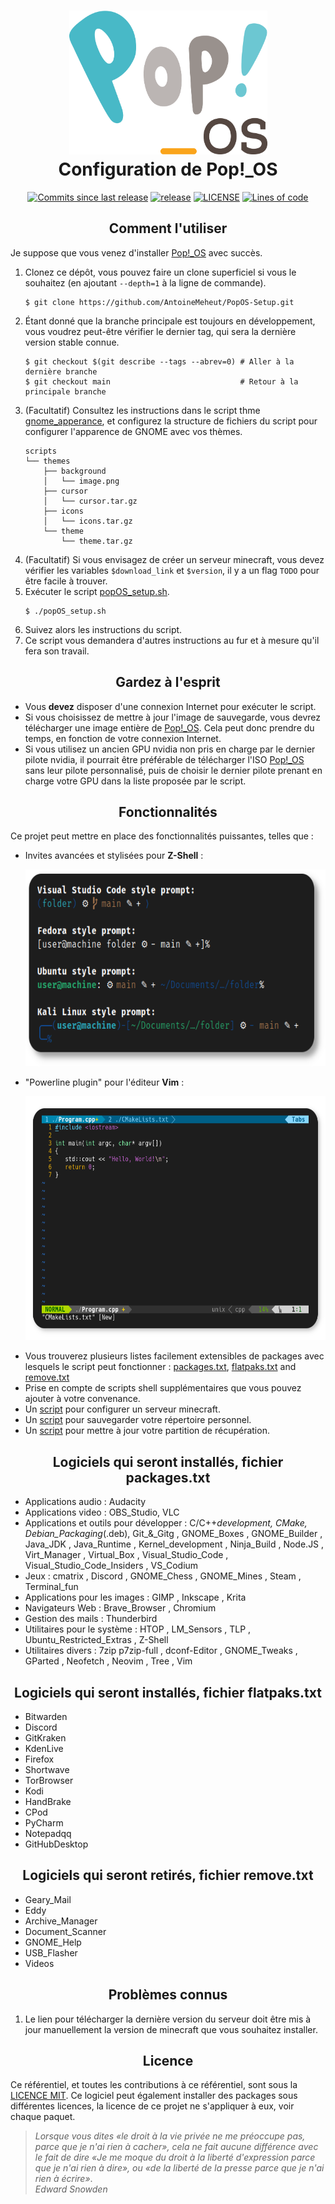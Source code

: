 <h1 align="center">
	<img src="assets/logo.svg" width="317" height="230">
	<br>Configuration de Pop!_OS<br>
</h1>
<p align="center">
	<a href="https://github.com/AntoineMeheut/PopOS-Setup/commits"><img alt="Commits since last release" src="https://img.shields.io/github/commits-since/AntoineMeheut/PopOS-Setup/latest?label=Commits%20since%20last%20release&color=informational&logo=git&logoColor=white&style=flat-square"></a>
	<a href="https://github.com/AntoineMeheut/PopOS-Setup/releases"><img alt="release" src="https://img.shields.io/github/v/release/AntoineMeheut/PopOS-Setup?color=informational&label=Release&logo=GitHub&logoColor=white&style=flat-square"></a>
	<a href="LICENSE"><img alt="LICENSE" src="https://img.shields.io/github/license/AntoineMeheut/PopOS-Setup?color=informational&label=License&logo=Open%20Source%20Initiative&logoColor=white&style=flat-square"></a>
	<a href="https://github.com/AntoineMeheut/PopOS-Setup"><img alt="Lines of code" src="https://img.shields.io/tokei/lines/github/AntoineMeheut/PopOS-Setup?label=Lines%20of%20code&color=informational&logo=GNU%20bash&logoColor=white&style=flat-square"></a>
</p>

<h2 align="center">Comment l'utiliser</h2>

Je suppose que vous venez d'installer [Pop!_OS](https://pop.system76.com/) avec succès.

1. Clonez ce dépôt, vous pouvez faire un clone superficiel si vous le souhaitez (en ajoutant `--depth=1` à la ligne
de commande).
	```shell
	$ git clone https://github.com/AntoineMeheut/PopOS-Setup.git
	```
2. Étant donné que la branche principale est toujours en développement, vous voudrez peut-être vérifier le dernier tag,
qui sera la dernière version stable connue.
	```shell
	$ git checkout $(git describe --tags --abrev=0) # Aller à la dernière branche
	$ git checkout main                             # Retour à la principale branche
	```
3. (Facultatif) Consultez les instructions dans le script thme [gnome_apperance](scripts/gnome_appearance.sh),
	et configurez la structure de fichiers du script pour configurer l'apparence de GNOME avec vos thèmes.
	```
	scripts
	└── themes
	    ├── background
	    │   └── image.png
	    ├── cursor
	    │   └── cursor.tar.gz
	    ├── icons
	    │   └── icons.tar.gz
	    └── theme
	        └── theme.tar.gz
	```
4. (Facultatif) Si vous envisagez de créer un serveur minecraft, vous devez vérifier les variables `$download_link` 
	et `$version`, il y a un flag `TODO` pour être facile à trouver.
5. Exécuter le script [popOS_setup.sh](popOS_setup.sh).
	```shell
	$ ./popOS_setup.sh
	```
6. Suivez alors les instructions du script.
7. Ce script vous demandera d'autres instructions au fur et à mesure qu'il fera son travail.

<h2 align="center">Gardez à l'esprit</h2>

- Vous **devez** disposer d'une connexion Internet pour exécuter le script.
- Si vous choisissez de mettre à jour l'image de sauvegarde, vous devrez télécharger une image entière de
    [Pop!_OS](https://pop.system76.com/). Cela peut donc prendre du temps, en fonction de votre connexion
Internet.
- Si vous utilisez un ancien GPU nvidia non pris en charge par le dernier pilote nvidia, il pourrait être préférable
    de télécharger l'ISO [Pop!_OS](https://pop.system76.com/) sans leur pilote personnalisé, puis
    de choisir le dernier pilote prenant en charge votre GPU dans la liste proposée par le script.

<h2 align="center">Fonctionnalités</h2>

Ce projet peut mettre en place des fonctionnalités puissantes, telles que :

- Invites avancées et stylisées pour **Z-Shell** :
	<p align="center"><img width="600" height="315" src="assets/prompts.png"></p>
- "Powerline plugin" pour l'éditeur **Vim** :
	<p align="center"><img width="600" height="390" src="assets/vim-powerline.png"></p>
- Vous trouverez plusieurs listes facilement extensibles de packages avec lesquels le script peut fonctionner : [packages.txt](packages.txt),
	[flatpaks.txt](flatpaks.txt) and [remove.txt](remove.txt)
- Prise en compte de scripts shell supplémentaires que vous pouvez ajouter à votre convenance.
- Un [script](scripts/mc_server_builder.sh) pour configurer un serveur minecraft.
- Un [script](back_me_up.sh) pour sauvegarder votre répertoire personnel.
- Un [script](scripts/update_recovery.sh) pour mettre à jour votre partition de récupération.

<h2 align="center">Logiciels qui seront installés, fichier packages.txt</h2>

- Applications audio : Audacity
- Applications video : OBS_Studio, VLC
- Applications et outils pour développer : C/C++_development, CMake, Debian_Packaging_(.deb), Git_&_Gitg , GNOME_Boxes ,
GNOME_Builder , Java_JDK , Java_Runtime , Kernel_development , Ninja_Build , Node.JS , Virt_Manager , Virtual_Box , 
Visual_Studio_Code , Visual_Studio_Code_Insiders , VS_Codium
- Jeux : cmatrix , Discord , GNOME_Chess , GNOME_Mines , Steam , Terminal_fun
- Applications pour les images : GIMP , Inkscape , Krita
- Navigateurs Web : Brave_Browser , Chromium
- Gestion des mails : Thunderbird
- Utilitaires pour le système : HTOP , LM_Sensors , TLP , Ubuntu_Restricted_Extras , Z-Shell
- Utilitaires divers : 7zip p7zip-full , dconf-Editor , GNOME_Tweaks , GParted , Neofetch , Neovim , Tree , Vim

<h2 align="center">Logiciels qui seront installés, fichier flatpaks.txt</h2>

- Bitwarden
- Discord
- GitKraken
- KdenLive
- Firefox
- Shortwave
- TorBrowser
- Kodi
- HandBrake
- CPod
- PyCharm
- Notepadqq
- GitHubDesktop

<h2 align="center">Logiciels qui seront retirés, fichier remove.txt</h2>

- Geary_Mail 
- Eddy 
- Archive_Manager 
- Document_Scanner 
- GNOME_Help 
- USB_Flasher 
- Videos

<h2 align="center">Problèmes connus</h2>

1. Le lien pour télécharger la dernière version du serveur
doit être mis à jour manuellement la version de minecraft que vous souhaitez installer.

<h2 align="center">Licence</h2>

Ce référentiel, et toutes les contributions à ce référentiel, sont sous la [LICENCE MIT](LICENSE).
Ce logiciel peut également installer des packages sous différentes licences, la licence de ce projet ne
s'appliquer à eux, voir chaque paquet.


> *Lorsque vous dites «le droit à la vie privée ne me préoccupe pas, parce que je n'ai rien à cacher», cela ne fait aucune différence avec le fait de dire «Je me moque du droit à la liberté d'expression parce que je n'ai rien à dire», ou «de la liberté de la presse parce que je n'ai rien à écrire»*.  
> *Edward Snowden*
